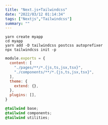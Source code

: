 ```yaml
---
title: "Next.js+Tailwindcss"
date: "2022/03/12 01:14:34"
tags: ["Nextjs","Tailwindcss"]
summary: ""
---
```


```:terminal
yarn create myapp
cd myapp
yarn add -D tailwindcss postcss autoprefixer
npx tailwindcss init -p
```

```js:tailwind.config.js
module.exports = {
  content: [
    "./pages/**/*.{js,ts,jsx,tsx}",
    "./components/**/*.{js,ts,jsx,tsx}",
  ],
  theme: {
    extend: {},
  },
  plugins: [],
}
```

```css:globals.css
@tailwind base;
@tailwind components;
@tailwind utilities;
```
